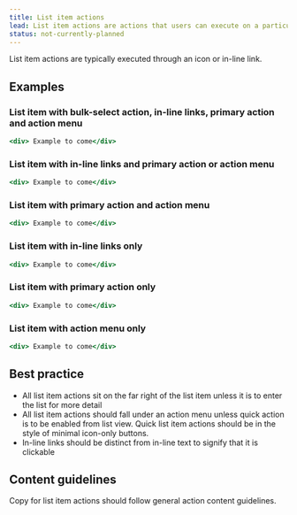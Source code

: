 ```yaml
---
title: List item actions
lead: List item actions are actions that users can execute on a particular list item. List item actions are most relevant to resource lists where the main job is to to help users find and manage a particular type of item as well as to interact with the item and navigate to a full page representation of it.
status: not-currently-planned
---
```


List item actions are typically executed through an icon or in-line link.

## Examples

### List item with bulk-select action, in-line links, primary action and action menu

```.jsx
<div> Example to come</div>
```

### List item with in-line links and primary action or action menu

```.jsx
<div> Example to come</div>
```

### List item with primary action and action menu

```.jsx
<div> Example to come</div>
```

### List item with in-line links only

```.jsx
<div> Example to come</div>
```

### List item with primary action only

```.jsx
<div> Example to come</div>
```

### List item with action menu only

```.jsx
<div> Example to come</div>
```

## Best practice

- All list item actions sit on the far right of the list item unless it is to enter the list for more detail
- All list item actions should fall under an action menu unless quick action is to be enabled from list view. Quick list item actions should be in the style of minimal icon-only buttons.
- In-line links should be distinct from in-line text to signify that it is clickable

## Content guidelines

Copy for list item actions should follow general action content guidelines.


